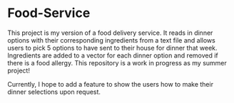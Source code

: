 # Food-Service
This project is my version of a food delivery service. It reads in dinner options with their corresponding ingredients from a text file and allows users to pick 5 options to have sent to their house for dinner that week. Ingredients are added to a vector for each dinner option and removed if there is a food allergy. This repository is a work in progress as my summer project!

Currently, I hope to add a feature to show the users how to make their dinner selections upon request.

